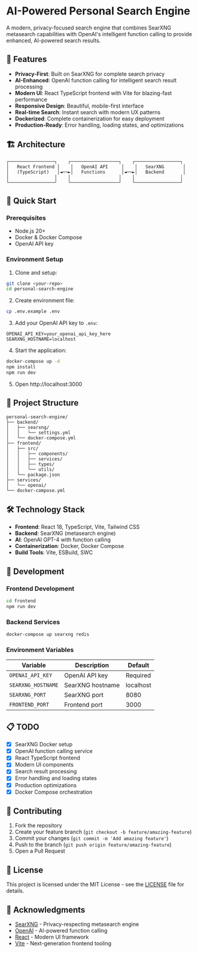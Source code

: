 # AI-Powered Personal Search Engine

A modern, privacy-focused search engine that combines SearXNG metasearch capabilities with OpenAI's intelligent function calling to provide enhanced, AI-powered search results.

## 🌟 Features

- **Privacy-First**: Built on SearXNG for complete search privacy
- **AI-Enhanced**: OpenAI function calling for intelligent search result processing
- **Modern UI**: React TypeScript frontend with Vite for blazing-fast performance
- **Responsive Design**: Beautiful, mobile-first interface
- **Real-time Search**: Instant search with modern UX patterns
- **Dockerized**: Complete containerization for easy deployment
- **Production-Ready**: Error handling, loading states, and optimizations

## 🏗️ Architecture

```
┌─────────────────┐    ┌──────────────────┐    ┌─────────────────┐
│   React Frontend │    │   OpenAI API     │    │   SearXNG       │
│   (TypeScript)   │◄──►│   Functions      │◄──►│   Backend       │
│                 │    │                  │    │                 │
└─────────────────┘    └──────────────────┘    └─────────────────┘
```

## 🚀 Quick Start

### Prerequisites

- Node.js 20+ 
- Docker & Docker Compose
- OpenAI API key

### Environment Setup

1. Clone and setup:
```bash
git clone <your-repo>
cd personal-search-engine
```

2. Create environment file:
```bash
cp .env.example .env
```

3. Add your OpenAI API key to `.env`:
```env
OPENAI_API_KEY=your_openai_api_key_here
SEARXNG_HOSTNAME=localhost
```

4. Start the application:
```bash
docker-compose up -d
npm install
npm run dev
```

5. Open http://localhost:3000

## 📁 Project Structure

```
personal-search-engine/
├── backend/
│   ├── searxng/
│   │   └── settings.yml
│   └── docker-compose.yml
├── frontend/
│   ├── src/
│   │   ├── components/
│   │   ├── services/
│   │   ├── types/
│   │   └── utils/
│   └── package.json
├── services/
│   └── openai/
└── docker-compose.yml
```

## 🛠️ Technology Stack

- **Frontend**: React 18, TypeScript, Vite, Tailwind CSS
- **Backend**: SearXNG (metasearch engine)
- **AI**: OpenAI GPT-4 with function calling
- **Containerization**: Docker, Docker Compose
- **Build Tools**: Vite, ESBuild, SWC

## 🔧 Development

### Frontend Development
```bash
cd frontend
npm run dev
```

### Backend Services
```bash
docker-compose up searxng redis
```

### Environment Variables

| Variable | Description | Default |
|----------|-------------|---------|
| `OPENAI_API_KEY` | OpenAI API key | Required |
| `SEARXNG_HOSTNAME` | SearXNG hostname | localhost |
| `SEARXNG_PORT` | SearXNG port | 8080 |
| `FRONTEND_PORT` | Frontend port | 3000 |

## 📋 TODO

- [x] SearXNG Docker setup
- [x] OpenAI function calling service
- [x] React TypeScript frontend
- [x] Modern UI components
- [x] Search result processing
- [x] Error handling and loading states
- [x] Production optimizations
- [x] Docker Compose orchestration

## 🤝 Contributing

1. Fork the repository
2. Create your feature branch (`git checkout -b feature/amazing-feature`)
3. Commit your changes (`git commit -m 'Add amazing feature'`)
4. Push to the branch (`git push origin feature/amazing-feature`)
5. Open a Pull Request

## 📄 License

This project is licensed under the MIT License - see the [LICENSE](LICENSE) file for details.

## 🙏 Acknowledgments

- [SearXNG](https://docs.searxng.org/) - Privacy-respecting metasearch engine
- [OpenAI](https://openai.com/) - AI-powered function calling
- [React](https://react.dev/) - Modern UI framework
- [Vite](https://vitejs.dev/) - Next-generation frontend tooling 
